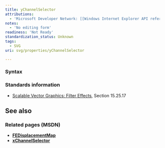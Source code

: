```yaml
---
title: yChannelSelector
attributions:
  - 'Microsoft Developer Network: [[Windows Internet Explorer API reference](http://msdn.microsoft.com/en-us/library/ie/hh828809%28v=vs.85%29.aspx) Article]'
notes:
  - 'No editing form'
readiness: 'Not Ready'
standardization_status: Unknown
tags:
  - SVG
uri: svg/properties/yChannelSelector

---
```

### Syntax

### Standards information

-   [Scalable Vector Graphics: Filter Effects](http://go.microsoft.com/fwlink/p/?linkid=226062), Section 15.25.17

## See also

### Related pages (MSDN)

-   [**FEDisplacementMap**](/svg/elements/feDisplacementMap)
-   [**xChannelSelector**](/svg/properties/xChannelSelector)
